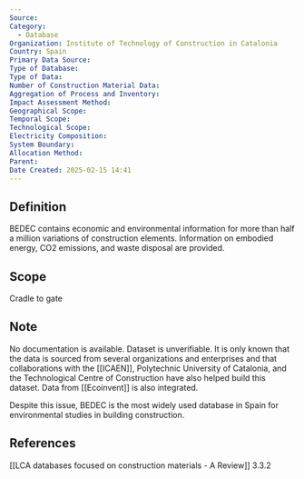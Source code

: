```yaml
---
Source: 
Category:
  - Database
Organization: Institute of Technology of Construction in Catalonia
Country: Spain
Primary Data Source: 
Type of Database: 
Type of Data: 
Number of Construction Material Data: 
Aggregation of Process and Inventory: 
Impact Assessment Method: 
Geographical Scope: 
Temporal Scope: 
Technological Scope: 
Electricity Composition: 
System Boundary: 
Allocation Method: 
Parent: 
Date Created: 2025-02-15 14:41
---
```

## Definition
BEDEC contains economic and environmental information for more than half a million variations of construction elements. Information on embodied energy, CO2 emissions, and waste disposal are provided. 
## Scope
Cradle to gate
## Note
No documentation is available. Dataset is unverifiable. It is only known that the data is sourced from several organizations and enterprises and that collaborations with the [[ICAEN]], Polytechnic University of Catalonia, and the Technological Centre of Construction have also helped build this dataset. Data from [[Ecoinvent]] is also integrated. 

Despite this issue, BEDEC is the most widely used database in Spain for environmental studies in building construction.
## References
[[LCA databases focused on construction materials - A Review]] 3.3.2
